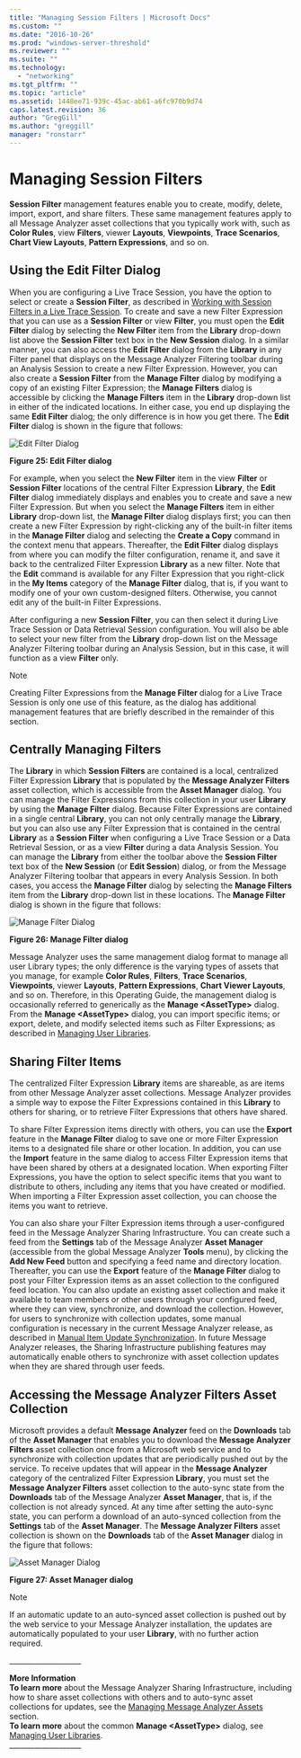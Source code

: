 ```yaml
---
title: "Managing Session Filters | Microsoft Docs"
ms.custom: ""
ms.date: "2016-10-26"
ms.prod: "windows-server-threshold"
ms.reviewer: ""
ms.suite: ""
ms.technology: 
  - "networking"
ms.tgt_pltfrm: ""
ms.topic: "article"
ms.assetid: 1448ee71-939c-45ac-ab61-a6fc970b9d74
caps.latest.revision: 36
author: "GregGill"
ms.author: "greggill"
manager: "ronstarr"
---
```

# Managing Session Filters
**Session Filter** management features enable you to create, modify, delete, import, export, and share filters. These same management features apply to all Message Analyzer asset collections that you typically work with, such as **Color Rules**, view **Filters**, viewer **Layouts**, **Viewpoints**, **Trace Scenarios**, **Chart View Layouts**, **Pattern Expressions**, and so on.  
  
## Using the Edit Filter Dialog  
 When you are configuring a Live Trace Session, you have the option to select or create a **Session Filter**, as described in [Working with Session Filters in a Live Trace Session](../messageanalyzer_content/working-with-session-filters-in-a-live-trace-session.md). To create and save a new Filter Expression that you can use as a **Session Filter** or view **Filter**, you must open the **Edit Filter** dialog by selecting the **New Filter** item from the **Library** drop-down list above the **Session Filter** text box in the **New Session** dialog. In a similar manner, you can also access the **Edit Filter** dialog from the **Library** in any Filter panel that displays on the Message Analyzer Filtering toolbar during an  Analysis Session to create a new Filter Expression. However, you can also create a **Session Filter** from the **Manage Filter** dialog by modifying a copy of an existing Filter Expression; the **Manage Filters** dialog is accessible by clicking the **Manage Filters** item in the **Library** drop-down list in either of the indicated locations. In either case, you end up displaying the same **Edit Filter** dialog; the only difference is in how you get there. The **Edit Filter** dialog is shown in the figure that follows:  
  
 ![Edit Filter Dialog](../messageanalyzer_content/media/fig25-edit-filter-dialog.png "Fig25-Edit Filter Dialog")  
  
 **Figure 25: Edit Filter dialog**  
  
 For example, when you select the **New Filter** item in the view **Filter** or **Session Filter** locations of the central Filter Expression **Library**, the **Edit Filter** dialog immediately displays and enables you to create and save a new Filter Expression. But when you select the **Manage Filters** item in either **Library** drop-down list, the **Manage Filter** dialog displays first; you can then create a new Filter Expression by right-clicking any of the built-in filter items in the **Manage Filter** dialog and selecting the **Create a Copy** command in the context menu that appears. Thereafter, the **Edit Filter** dialog displays from where you can modify the filter configuration, rename it, and save it back to the centralized Filter Expression **Library** as a new filter. Note that the **Edit** command is available for any Filter Expression that you right-click  in the **My Items** category of the **Manage Filter** dialog, that is, if  you want to modify one of your own custom-designed filters. Otherwise, you cannot edit any of the built-in Filter Expressions.  
  
 After configuring a new **Session Filter**, you can then select it during Live Trace Session or Data Retrieval Session configuration. You will also be able to select your new filter from the **Library** drop-down list on the Message Analyzer Filtering toolbar during an Analysis Session, but in this case, it will function as a view **Filter** only.  
  
> [!NOTE]
>  Creating Filter Expressions from the **Manage Filter** dialog for a Live Trace Session is only one use of this feature, as the dialog has additional management features that are briefly described in the remainder of this section.  
  
## Centrally Managing Filters  
 The **Library** in which **Session Filters** are contained is a local, centralized Filter Expression **Library** that is populated by the **Message Analyzer Filters** asset collection, which is accessible from the **Asset Manager** dialog. You can manage the Filter Expressions from this collection in your user **Library** by using the **Manage Filter** dialog. Because Filter Expressions are contained in a single central **Library**, you can not only centrally manage the **Library**, but you can also use any Filter Expression that is contained in the central **Library** as a **Session Filter** when configuring a Live Trace Session or a Data Retrieval Session, or as a view **Filter** during a data Analysis Session. You can manage the **Library** from either the toolbar above the **Session Filter** text box of the **New Session** (or **Edit Session**) dialog, or from the Message Analyzer Filtering toolbar that appears in every Analysis Session. In both cases, you access the **Manage Filter** dialog by selecting the **Manage Filters** item from the **Library** drop-down list in these locations. The **Manage Filter** dialog is shown in the figure that follows:  
  
 ![Manage Filter Dialog](../messageanalyzer_content/media/fig26-manage-filter-dialog.png "Fig26-Manage Filter Dialog")  
  
 **Figure 26: Manage Filter dialog**  
  
 Message Analyzer uses the same management dialog format to manage all user Library types; the only difference is the varying types of assets that you manage, for example **Color Rules**, **Filters**, **Trace Scenarios**, **Viewpoints**, viewer **Layouts**, **Pattern Expressions**, **Chart Viewer Layouts**, and so on. Therefore, in this Operating Guide, the management dialog is occasionally referred to generically  as the **Manage \<AssetType>** dialog. From the **Manage \<AssetType>** dialog, you can import specific items; or export, delete, and modify selected items such as Filter Expressions; as described in [Managing User Libraries](../messageanalyzer_content/managing-user-libraries.md).  
  
## Sharing Filter Items  
 The centralized Filter Expression **Library** items are shareable, as are items from other Message Analyzer asset collections. Message Analyzer provides a simple way to expose the Filter Expressions contained in this **Library** to others for sharing, or to retrieve Filter Expressions that others have shared.  
  
 To share Filter Expression items directly with others, you can use the **Export** feature in the **Manage Filter** dialog to save one or more Filter Expression items to a designated file share or other location. In addition, you can use the **Import** feature in the same dialog to access Filter Expression items that have been shared by others at a designated location. When exporting Filter Expressions, you have the option to select specific items that you want to distribute to others, including any items that you have created or modified. When importing a Filter Expression asset collection, you can choose the items you want to retrieve.  
  
 You can also share your Filter Expression items through a user-configured feed in the Message Analyzer Sharing Infrastructure. You can create such a feed from the **Settings** tab of the Message Analyzer **Asset Manager** (accessible from the global Message Analyzer **Tools** menu), by clicking the **Add New Feed** button and specifying a feed name and directory location. Thereafter, you can use the **Export** feature of the **Manage Filter** dialog to post your Filter Expression items as an asset collection to the configured feed location. You can also update an existing asset collection and make it available to team members or other users through your configured feed, where they can view, synchronize, and download the collection. However, for users to synchronize with collection updates, some manual configuration is necessary in the current Message Analyzer release, as described in [Manual Item Update Synchronization](../messageanalyzer_content/manual-item-update-synchronization.md). In future Message Analyzer releases, the Sharing Infrastructure publishing features may automatically enable others to synchronize with asset collection updates when they are shared through user feeds.  
  
## Accessing the Message Analyzer Filters Asset Collection  
 Microsoft provides a default **Message Analyzer** feed on the **Downloads** tab of the **Asset Manager** that enables you to download the **Message Analyzer Filters** asset collection once from a Microsoft web service and to synchronize with collection updates that are periodically pushed out by the service. To receive updates that will appear in the **Message Analyzer** category of the centralized Filter Expression **Library**, you must set the **Message Analyzer Filters** asset collection to the auto-sync state from the **Downloads** tab of the Message Analyzer **Asset Manager**, that is, if the collection is not already synced. At any time after setting the auto-sync state, you can perform a download of an auto-synced collection from the **Settings** tab of the **Asset Manager**. The **Message Analyzer Filters** asset collection is shown on the **Downloads** tab of the **Asset Manager** dialog  in the figure that follows:  
  
 ![Asset Manager Dialog](../messageanalyzer_content/media/fig27-asset-manager-dialog.png "Fig27-Asset Manager Dialog")  
  
 **Figure 27: Asset Manager dialog**  
  
> [!NOTE]
>  If an automatic update to an auto-synced asset collection is pushed out by the web service to your Message Analyzer installation, the updates are automatically populated to your user **Library**, with no further action required.  
  
 ___________________\_  
  
 **More Information**   
 **To learn more** about the Message Analyzer Sharing Infrastructure, including how to share asset collections with others and to auto-sync asset collections for updates, see the [Managing Message Analyzer Assets](../messageanalyzer_content/managing-message-analyzer-assets.md) section.   
**To learn more** about the common **Manage \<AssetType>** dialog, see [Managing User Libraries](../messageanalyzer_content/managing-user-libraries.md).   
___________________\_